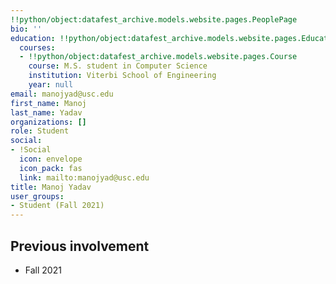 ```yaml
---
!!python/object:datafest_archive.models.website.pages.PeoplePage
bio: ''
education: !!python/object:datafest_archive.models.website.pages.Education
  courses:
  - !!python/object:datafest_archive.models.website.pages.Course
    course: M.S. student in Computer Science
    institution: Viterbi School of Engineering
    year: null
email: manojyad@usc.edu
first_name: Manoj
last_name: Yadav
organizations: []
role: Student
social:
- !Social
  icon: envelope
  icon_pack: fas
  link: mailto:manojyad@usc.edu
title: Manoj Yadav
user_groups:
- Student (Fall 2021)
---
```



## Previous involvement

* Fall 2021

